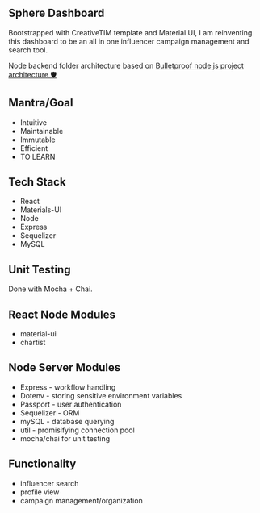 ## Sphere Dashboard

Bootstrapped with CreativeTIM template and Material UI, I am reinventing this dashboard to be an all in one influencer campaign management and search tool.

Node backend folder architecture based on [Bulletproof node.js project architecture 🛡️](https://softwareontheroad.com/ideal-nodejs-project-structure/?utm_source=reddit&utm_medium=subreddit)

## Mantra/Goal

* Intuitive
* Maintainable
* Immutable
* Efficient
* TO LEARN

## Tech Stack
* React
* Materials-UI
* Node
* Express
* Sequelizer
* MySQL

## Unit Testing
Done with Mocha + Chai.

## React Node Modules
* material-ui
* chartist

## Node Server Modules

* Express - workflow handling
* Dotenv - storing sensitive environment variables
* Passport - user authentication
* Sequelizer - ORM
* mySQL - database querying
* util - promisifying connection pool
* mocha/chai for unit testing

## Functionality 

* influencer search
* profile view
* campaign management/organization